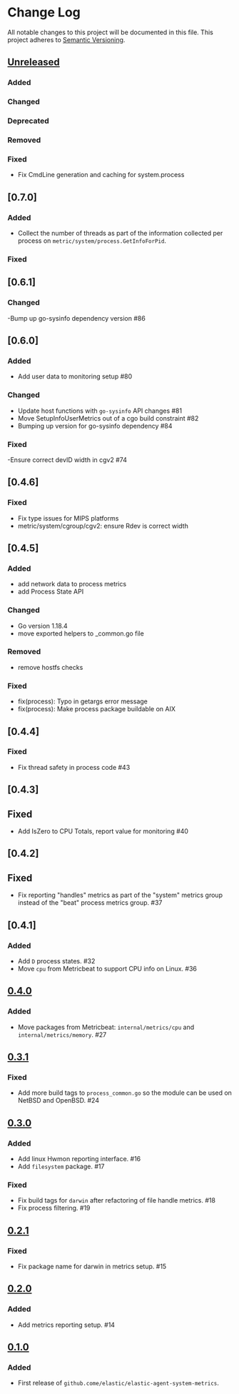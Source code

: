 # Change Log
All notable changes to this project will be documented in this file.
This project adheres to [Semantic Versioning](http://semver.org/).


## [Unreleased]

### Added

### Changed

### Deprecated

### Removed

### Fixed

 - Fix CmdLine generation and caching for system.process

## [0.7.0]

### Added

- Collect the number of threads as part of the information collected per process
on `metric/system/process.GetInfoForPid`.

### Fixed

## [0.6.1]

### Changed

-Bump up go-sysinfo dependency version #86

## [0.6.0]

### Added

- Add user data to monitoring setup #80

### Changed
- Update host functions with `go-sysinfo` API changes #81
- Move SetupInfoUserMetrics out of a cgo build constraint #82
- Bumping up version for go-sysinfo dependency #84

### Fixed

-Ensure correct devID width in cgv2 #74

## [0.4.6]

### Fixed

- Fix type issues for MIPS platforms
- metric/system/cgroup/cgv2: ensure Rdev is correct width

## [0.4.5]

### Added

- add network data to process metrics
- add Process State API

### Changed
- Go version 1.18.4
- move exported helpers to _common.go file

### Removed

- remove hostfs checks

### Fixed

- fix(process): Typo in getargs error message
- fix(process): Make process package buildable on AIX

## [0.4.4]

### Fixed

- Fix thread safety in process code #43

## [0.4.3]

## Fixed

- Add IsZero to CPU Totals, report value for monitoring #40

## [0.4.2]

## Fixed

- Fix reporting "handles" metrics as part of the "system" metrics group instead of the "beat" process metrics group. #37

## [0.4.1]

### Added

- Add `D` process states. #32
- Move `cpu` from Metricbeat to support CPU info on Linux. #36

## [0.4.0]

### Added

- Move packages from Metricbeat: `internal/metrics/cpu` and `internal/metrics/memory`. #27

## [0.3.1]

### Fixed

- Add more build tags to `process_common.go` so the module can be used on NetBSD and OpenBSD. #24

## [0.3.0]

### Added

- Add linux Hwmon reporting interface. #16
- Add `filesystem` package. #17

### Fixed

- Fix build tags for `darwin` after refactoring of file handle metrics. #18
- Fix process filtering. #19

## [0.2.1]

### Fixed

- Fix package name for darwin in metrics setup. #15

## [0.2.0]

### Added

- Add metrics reporting setup. #14

## [0.1.0]

### Added

- First release of `github.come/elastic/elastic-agent-system-metrics`.

[Unreleased]: https://github.com/elastic/elastic-agent-system-metrics/compare/v0.4.0...HEAD
[0.4.0]: https://github.com/elastic/elastic-agent-system-metrics/compare/v0.3.1...v0.4.0
[0.3.1]: https://github.com/elastic/elastic-agent-system-metrics/compare/v0.3.0...v0.3.1
[0.3.0]: https://github.com/elastic/elastic-agent-system-metrics/compare/v0.2.1...v0.3.0
[0.2.1]: https://github.com/elastic/elastic-agent-system-metrics/compare/v0.2.0...v0.2.1
[0.2.0]: https://github.com/elastic/elastic-agent-system-metrics/compare/v0.1.0...v0.2.0
[0.1.0]: https://github.com/elastic/elastic-agent-system-metrics/compare/v0.0.0...v0.1.0
